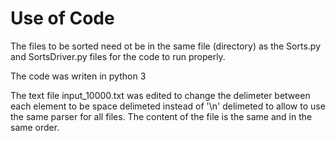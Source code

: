 # Use of Code
The files to be sorted need ot be in the same file (directory) as the Sorts.py
and SortsDriver.py files for the code to run properly. 

The code was writen in python 3

The text file input_10000.txt was edited to change the delimeter between each
element to be space delimeted instead of '\n' delimeted to allow to use the
same parser for all files. The content of the file is the same and in the same
order.